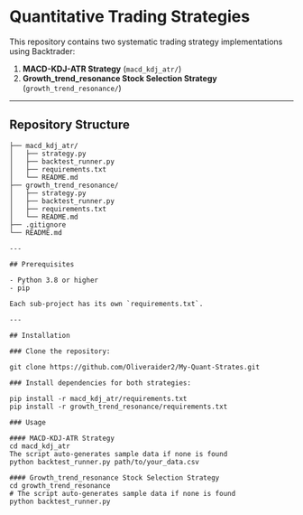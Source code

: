 # Quantitative Trading Strategies

This repository contains two systematic trading strategy implementations using Backtrader:

1. **MACD-KDJ-ATR Strategy** (`macd_kdj_atr/`)
2. **Growth_trend_resonance Stock Selection Strategy** (`growth_trend_resonance/`)

---

## Repository Structure


```text
├── macd_kdj_atr/
│   ├── strategy.py
│   ├── backtest_runner.py
│   ├── requirements.txt
│   └── README.md
├── growth_trend_resonance/
│   ├── strategy.py
│   ├── backtest_runner.py
│   ├── requirements.txt
│   └── README.md
├── .gitignore
└── README.md

---

## Prerequisites

- Python 3.8 or higher  
- pip

Each sub-project has its own `requirements.txt`.

---

## Installation

### Clone the repository:

git clone https://github.com/Oliveraider2/My-Quant-Strates.git 

### Install dependencies for both strategies:

pip install -r macd_kdj_atr/requirements.txt
pip install -r growth_trend_resonance/requirements.txt

### Usage

#### MACD-KDJ-ATR Strategy
cd macd_kdj_atr
The script auto-generates sample data if none is found
python backtest_runner.py path/to/your_data.csv

#### Growth_trend_resonance Stock Selection Strategy
cd growth_trend_resonance
# The script auto-generates sample data if none is found
python backtest_runner.py

